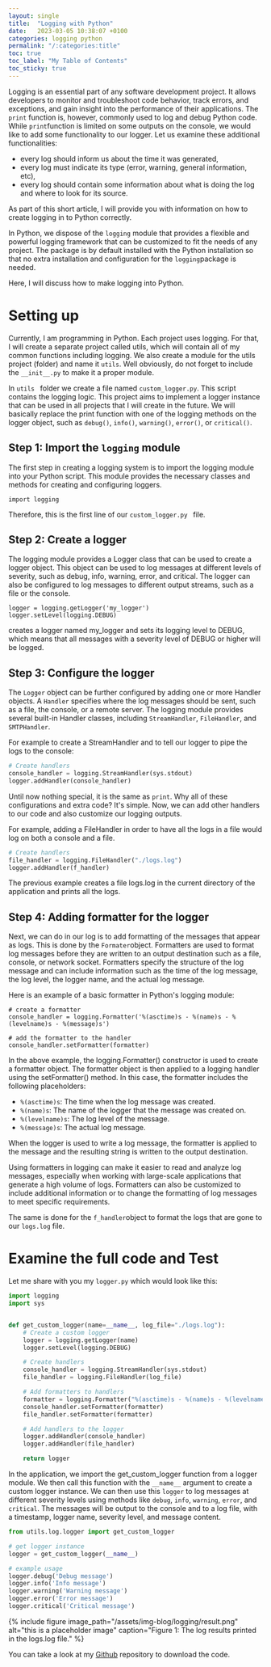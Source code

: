 ```yaml
---
layout: single
title:  "Logging with Python"
date:   2023-03-05 10:38:07 +0100
categories: logging python
permalink: "/:categories:title"
toc: true
toc_label: "My Table of Contents"
toc_sticky: true
---
```


Logging is an essential part of any software development project. It allows developers to monitor and troubleshoot code behavior, track errors, and exceptions, and gain insight into the performance of their applications. The ```print``` function is, however, commonly used to log and debug Python code. While ```print```function is limited on some outputs on the console, we would like to add some functionality to our logger. Let us examine these additional functionalities:

- every log should inform us about the time it was generated,
- every log must indicate its type (error, warning, general information, etc),
- every log should contain some information about what is doing the log and where to look for its source.

As part of this short article, I will provide you with information on how to create logging in to Python correctly. 

In Python, we dispose of the ```logging``` module that provides a flexible and powerful logging framework that can be customized to fit the needs of any project. The package is by default installed with the Python installation so that no extra installation and configuration for the ```logging```package is needed.

Here, I will discuss how to make logging into Python.

# Setting up 

Currently, I am programming in Python. Each project uses logging. For that, I will create a separate project called utils, which will contain all of my common functions including logging. We also create a module for the utils project (folder) and name it ```utils```. Well obviously, do not forget to include the ```__init__.py``` to make it a proper module.

In ```utils ``` folder we create a file named ```custom_logger.py```. This script contains the logging logic. This project aims to implement a logger instance that can be used in all projects that I will create in the future. We will basically replace the print function with one of the logging methods on the logger object, such as ```debug()```, ```info()```, ```warning()```, ```error()```, or ```critical()```.

## Step 1:  Import the ```logging``` module

The first step in creating a logging system is to import the logging module into your Python script. This module provides the necessary classes and methods for creating and configuring loggers.

```
import logging
```

Therefore, this is the first line of our ```custom_logger.py ``` file.

## Step 2: Create a logger

The logging module provides a Logger class that can be used to create a logger object. This object can be used to log messages at different levels of severity, such as debug, info, warning, error, and critical. The logger can also be configured to log messages to different output streams, such as a file or the console.

```
logger = logging.getLogger('my_logger')
logger.setLevel(logging.DEBUG)
```

creates a logger named my_logger and sets its logging level to DEBUG, which means that all messages with a severity level of DEBUG or higher will be logged.


## Step 3: Configure the logger

The ```Logger``` object can be further configured by adding one or more Handler objects. A ```Handler``` specifies where the log messages should be sent, such as a file, the console, or a remote server. The logging module provides several built-in Handler classes, including ```StreamHandler```, ```FileHandler```, and ```SMTPHandler```.

For example to create a StreamHandler and to tell our logger to pipe the logs to the console:

```python
# Create handlers
console_handler = logging.StreamHandler(sys.stdout)
logger.addHandler(console_handler)
```

Until now nothing special, it is the same as ```print```. Why all of these configurations and extra code? It's simple. Now, we can add other handlers to our code and also customize our logging outputs.

For example, adding a FileHandler in order to have all the logs in a file would log on both a console and a file.

```python
# Create handlers
file_handler = logging.FileHandler("./logs.log")
logger.addHandler(f_handler)
```

The previous example creates a file logs.log in the current directory of the application and prints all the logs.

## Step 4: Adding formatter for the logger

Next, we can do in our log is to add formatting of the messages that appear as logs. This is done by the ```Formater```object. Formatters are used to format log messages before they are written to an output destination such as a file, console, or network socket. Formatters specify the structure of the log message and can include information such as the time of the log message, the log level, the logger name, and the actual log message.

Here is an example of a basic formatter in Python's logging module:

```
# create a formatter
console_handler = logging.Formatter('%(asctime)s - %(name)s - %(levelname)s - %(message)s')

# add the formatter to the handler
console_handler.setFormatter(formatter)
```

In the above example, the logging.Formatter() constructor is used to create a formatter object. The formatter object is then applied to a logging handler using the setFormatter() method. In this case, the formatter includes the following placeholders:

 - ```%(asctime)s```: The time when the log message was created.
 - ```%(name)s```: The name of the logger that the message was created on.
 - ```%(levelname)s```: The log level of the message.
 - ```%(message)s```: The actual log message.

When the logger is used to write a log message, the formatter is applied to the message and the resulting string is written to the output destination.

Using formatters in logging can make it easier to read and analyze log messages, especially when working with large-scale applications that generate a high volume of logs. Formatters can also be customized to include additional information or to change the formatting of log messages to meet specific requirements.

The same is done for the ```f_handler```object to format the logs that are gone to our ```logs.log``` file.

# Examine the full code and Test

Let me share with you my ```logger.py``` which would look like this:

```python
import logging
import sys


def get_custom_logger(name=__name__, log_file="./logs.log"):
    # Create a custom logger
    logger = logging.getLogger(name)
    logger.setLevel(logging.DEBUG)

    # Create handlers
    console_handler = logging.StreamHandler(sys.stdout)
    file_handler = logging.FileHandler(log_file)

    # Add formatters to handlers
    formatter = logging.Formatter("%(asctime)s - %(name)s - %(levelname)s - %(message)s")
    console_handler.setFormatter(formatter)
    file_handler.setFormatter(formatter)

    # Add handlers to the logger
    logger.addHandler(console_handler)
    logger.addHandler(file_handler)

    return logger
```

In the application, we import the get_custom_logger function from a logger module. We then call this function with the ```__name__``` argument to create a custom logger instance. We can then use this ```logger``` to log messages at different severity levels using methods like ```debug```, ```info```, ```warning```, ```error```, and ```critical```. The messages will be output to the console and to a log file, with a timestamp, logger name, severity level, and message content.

```python
from utils.log.logger import get_custom_logger

# get logger instance
logger = get_custom_logger(__name__)

# example usage
logger.debug('Debug message')
logger.info('Info message')
logger.warning('Warning message')
logger.error('Error message')
logger.critical('Critical message')
```

{% include figure image_path="/assets/img-blog/logging/result.png" alt="this is a placeholder image" caption="Figure 1: The log results printed in the logs.log file." %}

You can take a look at my <a href="https://github.com/mbartcus/utils" class="btn btn--primary">Github</a> repository to download the code.

